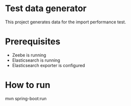 # Test data generator

This project generates data for the import performance test.

# Prerequisites

* Zeebe is running
* Elasticsearch is running
* Elasticsearch exporter is configured 

# How to run

mvn spring-boot:run